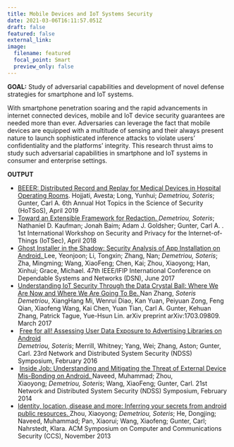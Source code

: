 ```yaml
---
title: Mobile Devices and IoT Systems Security
date: 2021-03-06T16:11:57.051Z
draft: false
featured: false
external_link: 
image:
  filename: featured
  focal_point: Smart
  preview_only: false
---
```


**GOAL:** Study of adversarial capabilities and development of novel defense strategies for smartphone and IoT systems.

With smartphone penetration soaring and the rapid advancements in internet connected devices, mobile and IoT device security guarantees are needed more than ever. Adversaries can leverage the fact that mobile devices are equipped with a multitude of sensing and their always present nature to launch sophisticated inference attacks to violate users’ confidentiality and the platforms’ integrity. This research thrust aims to study such adversarial capabilities in smartphone and IoT systems in consumer and enterprise settings.



**OUTPUT**

* [BEEER: Distributed Record and Replay for Medical Devices in Hospital Operating Rooms](http://seclab.illinois.edu/wp-content/uploads/2019/05/hojjati2019distributed.pdf). Hojjati, Avesta; Long, Yunhui; *Demetriou, Soteris*; Gunter, Carl A. 6th Annual Hot Topics in the Science of Security (HoTSoS), April 2019
* [Toward an Extensible Framework for Redaction. ](http://soterisdemetriou.com/blog/wp-content/uploads/2018/04/IoTSec_2018_paper.pdf)*Demetriou, Soteris*; Nathaniel D. Kaufman; Jonah Baim; Adam J. Goldsher; Gunter, Carl A. . 1st International Workshop on Security and Privacy for the Internet-of-Things (IoTSec), April 2018
* [Ghost Installer in the Shadow: Security Analysis of App Installation on Android. ](http://soterisdemetriou.com/blog/wp-content/uploads/2016/08/17_DSN_Lee.pdf)Lee, Yeonjoon; Li, Tongxin; Zhang, Nan; *Demetriou, Soteris*; Zha, Mingming; Wang, XiaoFeng; Chen, Kai; Zhou, Xiaoyong; Han, Xinhui; Grace, Michael. 47th IEEE/IFIP International Conference on Dependable Systems and Networks (DSN), June 2017
* [Understanding IoT Security Through the Data Crystal Ball: Where We Are Now and Where We Are Going To Be. ](http://soterisdemetriou.com/blog/wp-content/uploads/2016/08/zhang_arXiv.pdf)Nan Zhang, *Soteris Demetriou*, XiangHang Mi, Wenrui Diao, Kan Yuan, Peiyuan Zong, Feng Qian, Xiaofeng Wang, Kai Chen, Yuan Tian, Carl A. Gunter, Kehuan Zhang, Patrick Tague, Yue-Hsun Lin. arXiv preprint arXiv:1703.09809. March 2017
*  [Free for all! Assessing User Data Exposure to Advertising Libraries on Android](http://soterisdemetriou.com/blog/wp-content/uploads/2016/08/demetriouNDSS16.pdf)\
  *Demetriou, Soteris*; Merrill, Whitney; Yang, Wei; Zhang, Aston; Gunter, Carl. 23rd Network and Distributed System Security (NDSS) Symposium, February 2016
*  [Inside Job: Understanding and Mitigating the Threat of External Device Mis-Bonding on Android. ](http://soterisdemetriou.com/blog/wp-content/uploads/2016/08/naveedNDSS14.pdf)Naveed, Muhammad; Zhou, Xiaoyong; *Demetriou, Soteris*; Wang, XiaoFeng; Gunter, Carl. 21st Network and Distributed System Security (NDSS) Symposium, February 2014
* [Identity, location, disease and more: Inferring your secrets from android public resources. ](http://soterisdemetriou.com/blog/wp-content/uploads/2016/08/ZhouDHNPWGN13.pdf)Zhou, Xiaoyong; *Demetriou, Soteris*; He, Dongjing; Naveed, Muhammad; Pan, Xiaorui; Wang, Xiaofeng; Gunter, Carl; Nahrstedt, Klara. ACM Symposium on Computer and Communications Security (CCS), November 2013
